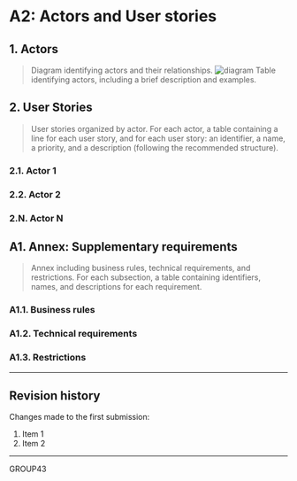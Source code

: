 # A2: Actors and User stories

## 1. Actors

> Diagram identifying actors and their relationships.
![diagram](https://yuml.me/f11f9fdb.png)
> Table identifying actors, including a brief description and examples.

## 2. User Stories

> User stories organized by actor.
> For each actor, a table containing a line for each user story, and for each user story: an identifier, a name, a priority, and a description (following the recommended structure).

### 2.1. Actor 1

### 2.2. Actor 2

### 2.N. Actor N

## A1. Annex: Supplementary requirements

> Annex including business rules, technical requirements, and restrictions.
> For each subsection, a table containing identifiers, names, and descriptions for each requirement.

### A1.1. Business rules

### A1.2. Technical requirements

### A1.3. Restrictions

***

## Revision history

Changes made to the first submission:
1. Item 1
1. Item 2

***

GROUP43